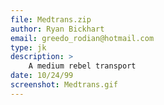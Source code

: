 ```yaml
---
file: Medtrans.zip
author: Ryan Bickhart
email: greedo_rodian@hotmail.com
type: jk
description: >
    A medium rebel transport
date: 10/24/99
screenshot: Medtrans.gif
---
```

